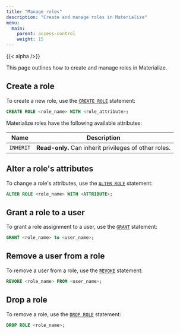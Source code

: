 ```yaml
---
title: "Manage roles"
description: "Create and manage roles in Materialize"
menu:
  main:
    parent: access-control
    weight: 15
---
```


{{< alpha />}}

This page outlines how to create and manage roles in Materialize.

## Create a role

To create a new role, use the [`CREATE ROLE`](https://materialize.com/docs/sql/create-role/) statement:

```sql
CREATE ROLE <role_name> WITH <role_attribute>;
```

Materialize roles have the following available attributes:

| Name              | Description                                                                 |
|-------------------|-----------------------------------------------------------------------------|
| `INHERIT`         | **Read-only.** Can inherit privileges of other roles.                       |

## Alter a role's attributes

To change a role's attributes, use the [`ALTER ROLE`](https://materialize.com/docs/sql/alter-role/) statement:

```sql
ALTER ROLE <role_name> WITH <ATTRIBUTE>;
```

## Grant a role to a user

To grant a role assignment to a user, use the [`GRANT`](https://materialize.com/docs/sql/grant-role/) statement:

```sql
GRANT <role_name> to <user_name>;
```

## Remove a user from a role

To remove a user from a role, use the [`REVOKE`](https://materialize.com/docs/sql/revoke-role/) statement:

```sql
REVOKE <role_name> FROM <user_name>;
```

## Drop a role

To remove a role, use the [`DROP ROLE`](https://materialize.com/docs/sql/drop-role/) statement:

```sql
DROP ROLE <role_name>;
```
